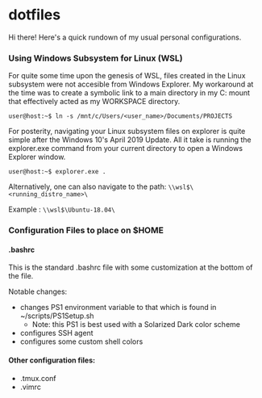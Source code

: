 # dotfiles
Hi there! Here's a quick rundown of my usual personal configurations.

### Using Windows Subsystem for Linux (WSL)
For quite some time upon the genesis of WSL, files created in the Linux subsystem were not accesible from Windows Explorer. My workaround at the time was to create a symbolic link to a main directory in my C: mount that effectively acted as my WORKSPACE directory.
```console
user@host:~$ ln -s /mnt/c/Users/<user_name>/Documents/PROJECTS
```

For posterity, navigating your Linux subsystem files on explorer is quite simple after the Windows 10's April 2019 Update. All it take is running the explorer.exe command from your current directory to open a Windows Explorer window.
```console
user@host:~$ explorer.exe .
```

Alternatively, one can also navigate to the path: ```\\wsl$\<running_distro_name>\```

Example : ```\\wsl$\Ubuntu-18.04\```

### Configuration Files to place on $HOME
#### .bashrc
This is the standard .bashrc file with some customization at the bottom of the file. 

Notable changes:
* changes PS1 environment variable to that which is found in ~/scripts/PS1Setup.sh
  * Note: this PS1 is best used with a Solarized Dark color scheme
* configures SSH agent
* configures some custom shell colors

#### Other configuration files:
* .tmux.conf
* .vimrc
